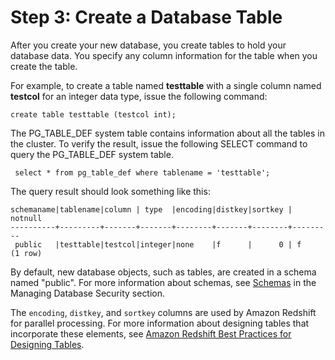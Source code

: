 # Step 3: Create a Database Table<a name="t_creating_table"></a>

After you create your new database, you create tables to hold your database data\. You specify any column information for the table when you create the table\.

For example, to create a table named **testtable** with a single column named **testcol** for an integer data type, issue the following command:

```
create table testtable (testcol int);
```

The PG\_TABLE\_DEF system table contains information about all the tables in the cluster\. To verify the result, issue the following SELECT command to query the PG\_TABLE\_DEF system table\. 

```
 select * from pg_table_def where tablename = 'testtable';
```

The query result should look something like this: 

```
schemaname|tablename|column | type  |encoding|distkey|sortkey | notnull
----------+---------+-------+-------+--------+-------+--------+---------
 public   |testtable|testcol|integer|none    |f      |      0 | f
(1 row)
```

By default, new database objects, such as tables, are created in a schema named "public"\. For more information about schemas, see [Schemas](r_Schemas_and_tables.md) in the Managing Database Security section\.

The `encoding`, `distkey`, and `sortkey` columns are used by Amazon Redshift for parallel processing\. For more information about designing tables that incorporate these elements, see [Amazon Redshift Best Practices for Designing Tables](c_designing-tables-best-practices.md)\.